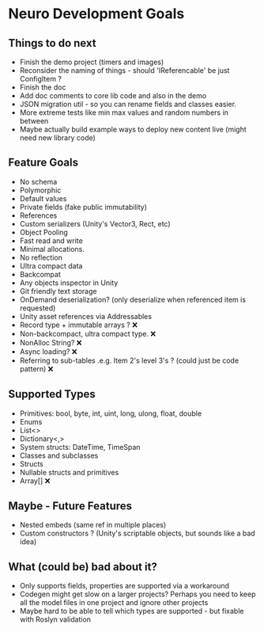 # Neuro Development Goals

## Things to do next
- Finish the demo project (timers and images)
- Reconsider the naming of things - should 'IReferencable' be just ConfigItem ?
- Finish the doc
- Add doc comments to core lib code and also in the demo
- JSON migration util - so you can rename fields and classes easier.
- More extreme tests like min max values and random numbers in between
- Maybe actually build example ways to deploy new content live (might need new library code)

## Feature Goals
- No schema
- Polymorphic
- Default values
- Private fields (fake public immutability)
- References
- Custom serializers (Unity's Vector3, Rect, etc)
- Object Pooling
- Fast read and write
- Minimal allocations.
- No reflection
- Ultra compact data
- Backcompat
- Any objects inspector in Unity
- Git friendly text storage
- OnDemand deserialization? (only deserialize when referenced item is requested)
- Unity asset references via Addressables
- Record type + immutable arrays ? ❌
- Non-backcompact, ultra compact type. ❌
- NonAlloc String? ❌
- Async loading? ❌
- Referring to sub-tables .e.g. Item 2's level 3's ? (could just be code pattern) ❌

## Supported Types
- Primitives: bool, byte, int, uint, long, ulong, float, double
- Enums
- List<>
- Dictionary<,>
- System structs: DateTime, TimeSpan
- Classes and subclasses
- Structs
- Nullable structs and primitives
- Array[] ❌

## Maybe - Future Features
- Nested embeds (same ref in multiple places)
- Custom constructors ? (Unity's scriptable objects, but sounds like a bad idea)

## What (could be) bad about it?
- Only supports fields, properties are supported via a workaround
- Codegen might get slow on a larger projects? Perhaps you need to keep all the model files in one project and ignore other projects
- Maybe hard to be able to tell which types are supported - but fixable with Roslyn validation

